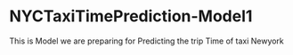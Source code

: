 # NYCTaxiTimePrediction-Model1
This is Model we are preparing for Predicting the trip Time of taxi Newyork
